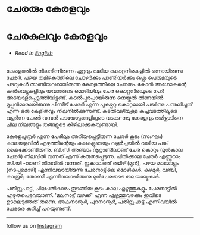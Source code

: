# ചേരരും കേരളവും


# ചേരകുലവും കേരളവും

* _Read in [English](/en/chera/)_


<br>കേരളത്തില്‍ നിലനിന്നിരുന്ന ഏറ്റവും വലിയ കൊറ്റനിരകളില്‍ ഒന്നായിരുന്നു ചേരര്‍. പഴയ തമിഴകത്തിലെ ചോഴര്‍ക്കും പാണ്ടിയര്‍ക്കും ഒപ്പം പെരുമയുടെ പടവുകള്‍ താണ്ടിയവരായിരുന്നു കേരളത്തിലെ ചേരരും. കോന്‍ അശോകന്റെ കല്‍വെട്ടുകളിലും യവനരുടെ മൊഴിയിലും ചേര കൊറ്റനിരയുടെ പേര്‍ അടയാളപ്പെടുത്തിയിട്ടുണ്ട്. കടല്‍പ്പരപ്പായിരുന്ന നെയ്തല്‍ തിണയില്‍ മൂപ്പന്‍മാരായിരുന്നു പിന്നീട് ചേരര്‍ എന്ന പുകഴ്പറ്റ കൊറ്റമായി പടര്‍ന്നു പന്തലിച്ചത് എന്ന ഒരു കേളിതവും നിലനില്‍ക്കുന്നുണ്ട്. കടല്‍വഴിയുള്ള കച്ചവടത്തിലൂടെ വളര്‍ന്ന ചേരര്‍ വമ്പന്‍ പടയോട്ടങ്ങളിലൂടെ വടക്കു-നടു കേരളവും തമിഴ്നാടിനെ ചില നിലങ്ങളും തങ്ങളുടെ കീഴിലാക്കുകയുണ്ടായി. 

കേരളപുത്രര്‍ എന്ന പേരിലും അറിയപ്പെട്ടിരുന്ന ചേരര്‍ കൂടം (സംഘം) കാലയളവില്‍ എഴുത്തിന്റെയും കലകളുടെയും വളര്‍ച്ചയില്‍ വലിയ പങ്ക് കൈക്കോണ്ടിരുന്നു. ബി.സി അഞ്ചാം നൂറ്റാണ്ടിലാണ് ചേര കൊറ്റം (മുന്‍കാല ചേരര്‍) നിലവില്‍ വന്നത് എന്ന് കരുതപ്പെടുന്നു. പില്‍ക്കാല ചേരര്‍ എണ്ണൂറാം സി.യി -ലാണ് നിലവില്‍ വന്നത്. ഇക്കാലത്ത് തമിഴ് (മുന്‍), പഴയ മലയാളം (നടപ്പുമൊഴി) എന്നിവയായിരുന്നു ചേരനാട്ടിലെ മൊഴികള്‍. കുഴമൂര്‍, വഞ്ചി, കാരൂര്‍, തോണ്ടി എന്നിവയായിരുന്നു മുന്‍ചേരരുടെ തലയായ്മകള്‍. 

പതിറ്റുപാട്ട്, ചിലപതികാരം തുടങ്ങിയ കൂടം കാല എഴുത്തുകളും ചേരനാട്ടില്‍ എഴുതപെട്ടവയാണ്. 'മലനാട്ട് വഴക്ക്' എന്ന എഴുത്തുവഴക്കും ഇവിടെ ഉടലെടുത്തത് തന്നെ. അകനാനൂര്‍, പുറനാനൂര്‍, പതിറ്റുപാട്ട് എന്നിവയില്‍ ചേരരെ കുറിച്ച് പറയുന്നുണ്ട്.

______________________________________________________

follow us on [Instagram](https://www.instagram.com/malayalamozhi/)


